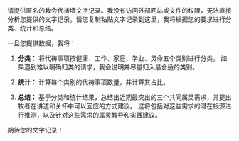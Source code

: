 请提供匿名的教会代祷墙文字记录。我没有访问外部网站或文件的权限，无法直接分析您提供的文字记录。请您复制粘贴文字记录到这里，我将根据您的要求进行分类、统计和总结。


一旦您提供数据，我将：

1. **分类：** 将代祷事项按健康、工作、家庭、学业、灵命五个类别进行分类。  如果遇到难以明确归类的请求，我会说明并尽量归入最合适的类别。

2. **统计：** 计算每个类别的代祷事项数量，并计算其占比。

3. **总结：** 基于分类和统计结果，总结出近期最突出的三个共同属灵需求，并提出牧者在讲道和关怀中可以回应的方式建议。  这将包括对这些需求的潜在根源进行推测，以及针对这些需求的属灵教导和实践建议。


期待您的文字记录！
